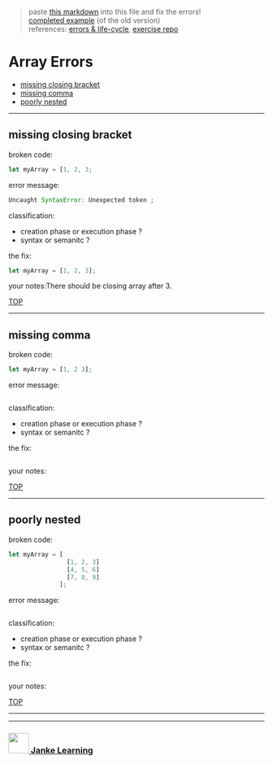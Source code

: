 > paste [this markdown](https://raw.githubusercontent.com/janke-learning/error-exercises/master/arrays.md) into this file and fix the errors!    
> [completed example](https://github.com/AlfiYusrina/hyf-javascript1/blob/master/week1/errors_solutions.MD)  (of the old version)  
> references: [errors & life-cycle](https://github.com/janke-learning/errors-and-life-cycle), [exercise repo](https://github.com/janke-learning/errors)

# Array Errors


* [missing closing bracket](#missing-closing-bracket)
* [missing comma](#missing-comma)
* [poorly nested](#poorly-nested)

---

## missing closing bracket

broken code:
```js
let myArray = [1, 2, 3;
```
error message:
```js
Uncaught SyntaxError: Unexpected token ;
```
classification:
* creation phase or execution phase ?
* syntax or semanitc ?

the fix:
```js
let myArray = [1, 2, 3];
```
your notes:There should be closing array after 3.

[TOP](#array-errors)

---

## missing comma

broken code:
```js
let myArray = [1, 2 3];
```
error message:
```
```
classification:
* creation phase or execution phase ?
* syntax or semanitc ?

the fix:
```js
```
your notes:

[TOP](#array-errors)

---

## poorly nested

broken code:
```js
let myArray = [
                [1, 2, 3]
                [4, 5, 6]
                [7, 8, 9]
              ];
```
error message:
```
```
classification:
* creation phase or execution phase ?
* syntax or semanitc ?

the fix:
```js
```
your notes:

[TOP](#array-errors)


___
___
### <a href="http://janke-learning.org" target="_blank"><img src="https://user-images.githubusercontent.com/18554853/50098409-22575780-021c-11e9-99e1-962787adaded.png" width="40" height="40"></img> Janke Learning</a>
